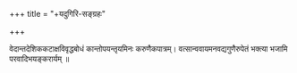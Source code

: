 +++
title = "+यदुगिरि-सङ्ग्रहः"

+++


वेदान्तदेशिककटाक्षविवृद्धबोधं कान्तोपयन्तृयमिनः करुणैकपात्रम्। 
वत्सान्ववायमनवद्यगुणैरुपेतं भक्त्या भजामि परवादिभयङ्करार्यम् ॥

